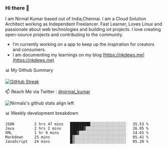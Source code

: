 ### Hi there 👋

 I am Nirmal Kumar based out of India,Chennai. I am a Cloud Solution Architect working as Independent Freelancer. Fast Learner, Loves Linux and passionate about web technologies and building iot projects. I love creating open-source projects and contributing to the community.

- I’m currently working on a app to keep up the inspiration for creators and consumers.
- I am documenting my learnings on my blog [https://nkdews.me](https://nkdews.me)


📊 My Github Summary

[![GitHub Streak](https://github-readme-streak-stats.herokuapp.com?user=nk-gears&theme=dark&hide_border=true&date_format=M%20j%5B%2C%20Y%5D)](https://git.io/streak-stats)


📫 Reach Me via  Twitter : [@nirmal_kumar](https://twitter.com/nirmal_kumar)

![Nirmals's github stats align left](https://github-readme-stats.vercel.app/api?username=nk-gears&show_icons=true)


📊 Weekly development breakdown

<!--START_SECTION:waka-->
```text
JSON         2 hrs 47 mins   █████████░░░░░░░░░░░░░░░░   35.53 % 
Java         2 hrs 2 mins    ██████▓░░░░░░░░░░░░░░░░░░   26.05 % 
XML          1 hr 9 mins     ███▓░░░░░░░░░░░░░░░░░░░░░   14.65 % 
Markdown     25 mins         █▒░░░░░░░░░░░░░░░░░░░░░░░   05.41 % 
JavaScript   24 mins         █▒░░░░░░░░░░░░░░░░░░░░░░░   05.20 % 
```
<!--END_SECTION:waka-->


